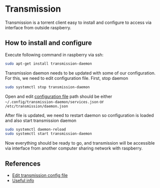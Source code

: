 # Transmission

Transmission is a torrent client easy to install and configure to access via interface from outside raspberry.

## How to install and configure

Execute following command in raspberry via ssh:

```bash
sudo apt-get install transmission-daemon
```

Transmission daemon needs to be updated with some of our configuration. For this, we need to edit configuration file. First, stop daemon

```bash
sudo systemctl stop transmission-daemon
```

Open and edit [configuration file](https://github.com/transmission/transmission/wiki/Configuration-Files) path should be either ` ~/.config/transmission-daemon/services.json` or `/etc/transmission/daemon.json`

After file is updated, we need to restart daemon so configuration is loaded and also start transmission daemon

```bash
sudo systemctl daemon-reload
sudo systemctl start transmission-daemon
```

Now everything should be ready to go, and transmission will be accessible via interface from another computer sharing network with raspberry.

## References
- [Edit transmission config file](https://github.com/transmission/transmission/wiki/Editing-Configuration-Files)
- [Useful info](https://pimylifeup.com/raspberry-pi-transmission/)
